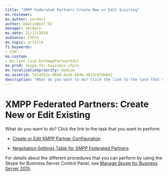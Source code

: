```yaml
---
title: "XMPP Federated Partners Create New or Edit Existing"
ms.reviewer: 
ms.author: serdars
author: HowlinWolf-92
manager: serdars
ms.date: 11/17/2018
audience: ITPro
ms.topic: article
f1.keywords:
- CSH
ms.custom:
- ms.lync.lscp.ExtXmppPartnerEdit
ms.prod: skype-for-business-itpro
ms.localizationpriority: medium
ms.assetid: 7a14552e-96b0-4a3d-bb9b-4813c97dd8e1
description: "What do you want to do? Click the link to the task that you want to perform."
---
```


# XMPP Federated Partners: Create New or Edit Existing

What do you want to do? Click the link to the task that you want to perform.

- [Create or Edit XMPP Partner Configuration](/previous-versions/office/lync-server-2013/lync-server-2013-create-or-edit-xmpp-partner-configuration)

- [Negotiation Settings Table for XMPP Federated Partners](/previous-versions/office/lync-server-2013/lync-server-2013-negotiation-settings-for-xmpp-federated-partners)

For details about the different procedures that you can perform by using the Skype for Business Server Control Panel, see [Manage Skype for Business Server 2015](../../manage/manage.md).